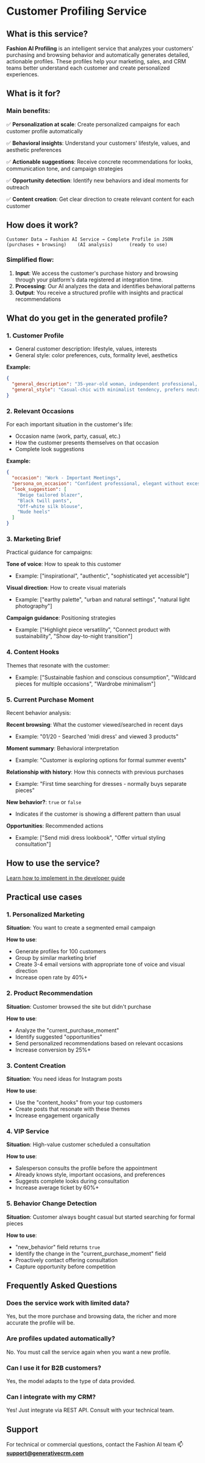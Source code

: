 # Customer Profiling Service

## What is this service?

**Fashion AI Profiling** is an intelligent service that analyzes your customers' purchasing and browsing behavior and automatically generates detailed, actionable profiles. These profiles help your marketing, sales, and CRM teams better understand each customer and create personalized experiences.

## What is it for?

### Main benefits:

✅ **Personalization at scale**: Create personalized campaigns for each customer profile automatically

✅ **Behavioral insights**: Understand your customers' lifestyle, values, and aesthetic preferences

✅ **Actionable suggestions**: Receive concrete recommendations for looks, communication tone, and campaign strategies

✅ **Opportunity detection**: Identify new behaviors and ideal moments for outreach

✅ **Content creation**: Get clear direction to create relevant content for each customer

## How does it work?

```
Customer Data → Fashion AI Service → Complete Profile in JSON
(purchases + browsing)    (AI analysis)      (ready to use)
```

### Simplified flow:

1. **Input**: We access the customer's purchase history and browsing through your platform's data registered at integration time.
2. **Processing**: Our AI analyzes the data and identifies behavioral patterns
3. **Output**: You receive a structured profile with insights and practical recommendations

## What do you get in the generated profile?

### 1. **Customer Profile**
- General customer description: lifestyle, values, interests
- General style: color preferences, cuts, formality level, aesthetics

**Example:**
```json
{
  "general_description": "35-year-old woman, independent professional, values sustainability and comfort in daily life",
  "general_style": "Casual-chic with minimalist tendency, prefers neutral tones and timeless pieces"
}
```

### 2. **Relevant Occasions**
For each important situation in the customer's life:
- Occasion name (work, party, casual, etc.)
- How the customer presents themselves on that occasion
- Complete look suggestions

**Example:**
```json
{
  "occasion": "Work - Important Meetings",
  "persona_on_occasion": "Confident professional, elegant without excess",
  "look_suggestion": [
    "Beige tailored blazer",
    "Black twill pants",
    "Off-white silk blouse",
    "Nude heels"
  ]
}
```

### 3. **Marketing Brief**
Practical guidance for campaigns:

**Tone of voice**: How to speak to this customer
- Example: ["inspirational", "authentic", "sophisticated yet accessible"]

**Visual direction**: How to create visual materials
- Example: ["earthy palette", "urban and natural settings", "natural light photography"]

**Campaign guidance**: Positioning strategies
- Example: ["Highlight piece versatility", "Connect product with sustainability", "Show day-to-night transition"]

### 4. **Content Hooks**
Themes that resonate with the customer:
- Example: ["Sustainable fashion and conscious consumption", "Wildcard pieces for multiple occasions", "Wardrobe minimalism"]

### 5. **Current Purchase Moment**
Recent behavior analysis:

**Recent browsing**: What the customer viewed/searched in recent days
- Example: "01/20 - Searched 'midi dress' and viewed 3 products"

**Moment summary**: Behavioral interpretation
- Example: "Customer is exploring options for formal summer events"

**Relationship with history**: How this connects with previous purchases
- Example: "First time searching for dresses - normally buys separate pieces"

**New behavior?**: `true` or `false`
- Indicates if the customer is showing a different pattern than usual

**Opportunities**: Recommended actions
- Example: ["Send midi dress lookbook", "Offer virtual styling consultation"]

## How to use the service?

[Learn how to implement in the developer guide](../developer-guide/profiling)

## Practical use cases

### 1. **Personalized Marketing**
**Situation**: You want to create a segmented email campaign

**How to use**:
- Generate profiles for 100 customers
- Group by similar marketing brief
- Create 3-4 email versions with appropriate tone of voice and visual direction
- Increase open rate by 40%+

### 2. **Product Recommendation**
**Situation**: Customer browsed the site but didn't purchase

**How to use**:
- Analyze the "current_purchase_moment"
- Identify suggested "opportunities"
- Send personalized recommendations based on relevant occasions
- Increase conversion by 25%+

### 3. **Content Creation**
**Situation**: You need ideas for Instagram posts

**How to use**:
- Use the "content_hooks" from your top customers
- Create posts that resonate with these themes
- Increase engagement organically

### 4. **VIP Service**
**Situation**: High-value customer scheduled a consultation

**How to use**:
- Salesperson consults the profile before the appointment
- Already knows style, important occasions, and preferences
- Suggests complete looks during consultation
- Increase average ticket by 60%+

### 5. **Behavior Change Detection**
**Situation**: Customer always bought casual but started searching for formal pieces

**How to use**:
- "new_behavior" field returns `true`
- Identify the change in the "current_purchase_moment" field
- Proactively contact offering consultation
- Capture opportunity before competition

## Frequently Asked Questions

### Does the service work with limited data?
Yes, but the more purchase and browsing data, the richer and more accurate the profile will be.

### Are profiles updated automatically?
No. You must call the service again when you want a new profile.

### Can I use it for B2B customers?
Yes, the model adapts to the type of data provided.

### Can I integrate with my CRM?
Yes! Just integrate via REST API. Consult with your technical team.

## Support

For technical or commercial questions, contact the Fashion AI team :mailbox: **support@generativecrm.com**